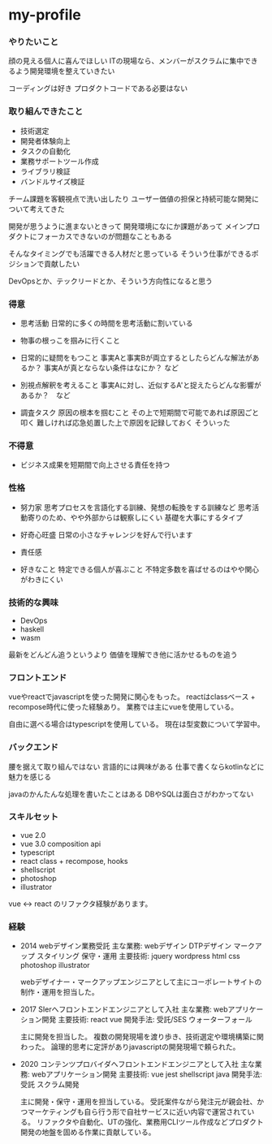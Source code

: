 # my-profile

### やりたいこと

顔の見える個人に喜んでほしい
  ITの現場なら、メンバーがスクラムに集中できるよう開発環境を整えていきたい  
  
コーディングは好き
  プロダクトコードである必要はない
  
### 取り組んできたこと

* 技術選定
* 開発者体験向上
* タスクの自動化
* 業務サポートツール作成
* ライブラリ検証
* バンドルサイズ検証
  
チーム課題を客観視点で洗い出したり
  ユーザー価値の担保と持続可能な開発について考えてきた  
  
開発が思うように進まないときって
  開発環境になにか課題があって
  メインプロダクトにフォーカスできないのが問題なこともある
  
そんなタイミングでも活躍できる人材だと思っている
  そういう仕事ができるポジションで貢献したい
  
DevOpsとか、テックリードとか、そういう方向性になると思う

### 得意

* 思考活動
  日常的に多くの時間を思考活動に割いている

* 物事の根っこを掴みに行くこと

* 日常的に疑問をもつこと
  事実Aと事実Bが両立するとしたらどんな解法があるか？
  事実Aが真とならない条件はなにか？
  など

* 別視点解釈を考えること
  事実Aに対し、近似するA'と捉えたらどんな影響があるか？　など

* 調査タスク
  原因の根本を掴むこと
  その上で短期間で可能であれば原因ごと叩く
  難しければ応急処置した上で原因を記録しておく
  そういった

### 不得意

* ビジネス成果を短期間で向上させる責任を持つ

### 性格

* 努力家
  思考プロセスを言語化する訓練、発想の転換をする訓練など
  思考活動寄りのため、やや外部からは観察しにくい
  基礎を大事にするタイプ

* 好奇心旺盛
  日常の小さなチャレンジを好んで行います

* 責任感
　
* 好きなこと
  特定できる個人が喜ぶこと
  不特定多数を喜ばせるのはやや関心がわきにくい

### 技術的な興味

* DevOps
* haskell
* wasm

最新をどんどん追うというより
価値を理解でき他に活かせるものを追う

### フロントエンド

vueやreactでjavascriptを使った開発に関心をもった。
reactはclassベース + recompose時代に使った経験あり。
業務では主にvueを使用している。

自由に選べる場合はtypescriptを使用している。
現在は型変数について学習中。

### バックエンド

腰を据えて取り組んではない
  言語的には興味がある
  仕事で書くならkotlinなどに魅力を感じる
  
javaのかんたんな処理を書いたことはある
  DBやSQLは面白さがわかってない


### スキルセット
* vue 2.0
* vue 3.0 composition api
* typescript
* react class + recompose, hooks
* shellscript
* photoshop
* illustrator

vue <-> react のリファクタ経験があります。


### 経験
* 2014 webデザイン業務受託
  主な業務: webデザイン DTPデザイン マークアップ スタイリング 保守・運用
  主要技術: jquery wordpress html css photoshop illustrator

  webデザイナー・マークアップエンジニアとして主にコーポレートサイトの制作・運用を担当した。

* 2017 SIerへフロントエンドエンジニアとして入社
  主な業務: webアプリケーション開発
  主要技術: react vue
  開発手法: 受託/SES ウォーターフォール
  
  主に開発を担当した。
  複数の開発現場を渡り歩き、技術選定や環境構築に関わった。
  論理的思考に定評がありjavascriptの開発現場で頼られた。

* 2020 コンテンツプロバイダへフロントエンドエンジニアとして入社
  主な業務: webアプリケーション開発
  主要技術: vue jest shellscript java 
  開発手法: 受託 スクラム開発
  
  主に開発・保守・運用を担当している。
  受託案件ながら発注元が親会社、かつマーケティングも自ら行う形で自社サービスに近い内容で運営されている。
  リファクタや自動化、UTの強化、業務用CLIツール作成などプロダクト開発の地盤を固める作業に貢献している。
